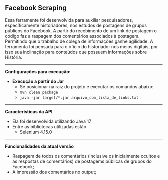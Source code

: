 ## Facebook Scraping

Essa ferramente foi desenvolvida para auxiliar pesquisadores, específicamente historiadores, nos estudos de postagens de grupos públicos do Facebook. A partir do recebimento de um link de postagem o código faz a raspagem dos comentários associados à postagem. Permitindo que o trabalho de colega de informações ganhe agilidade. A ferramenta foi pensada para o oficio do historiador nos meios digitais, por isso sua inclinação para conteúdos que possuem informações sobre História.

---
**Configurações para execução:**

- **Execução a partir do Jar**
    * Se posicionar na raiz do projeto e executar os comandos abaixo:
    * `mvn clean package`
    * `java -jar target/*.jar arquivo_com_lista_de_links.txt`

-----

**Características da API**

- Ela foi desenvolvida utilizando Java 17
- Entre as bibliotecas utilizadas estão
    * Selenium 4.15.0

-----

**Funcionalidades da atual versão**

- Raspagem de todos os comentários (inclusive os inicialmente ocultos e as respostas de comentários) de postagems públicas de grupos do Facebook;
- A impressão dos comentários no output;